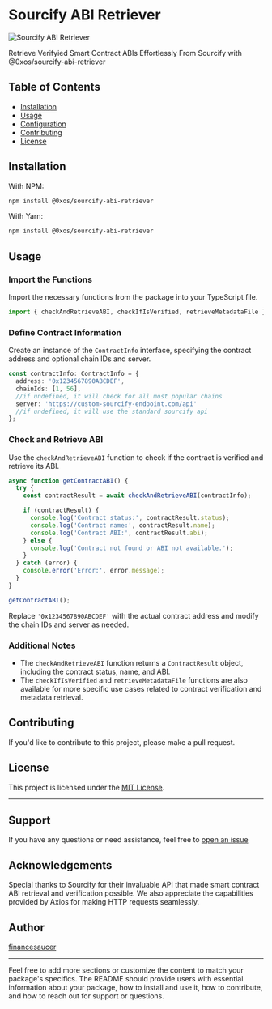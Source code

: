 # Sourcify ABI Retriever

![Sourcify ABI Retriever](https://freeimage.host/i/J2YbgMF.png)

Retrieve Verifyied Smart Contract ABIs Effortlessly From Sourcify with @0xos/sourcify-abi-retriever

## Table of Contents

- [Installation](#installation)
- [Usage](#usage)
- [Configuration](#configuration)
- [Contributing](#contributing)
- [License](#license)

## Installation

With NPM:

```bash
npm install @0xos/sourcify-abi-retriever
```

With Yarn:

```bash
npm install @0xos/sourcify-abi-retriever
```

## Usage

###  Import the Functions

Import the necessary functions from the package into your TypeScript file.

```typescript
import { checkAndRetrieveABI, checkIfIsVerified, retrieveMetadataFile } from 'your-package-name';
```

### Define Contract Information

Create an instance of the `ContractInfo` interface, specifying the contract address and optional chain IDs and server.

```typescript
const contractInfo: ContractInfo = {
  address: '0x1234567890ABCDEF',
  chainIds: [1, 56], 
  //if undefined, it will check for all most popular chains
  server: 'https://custom-sourcify-endpoint.com/api' 
  //if undefined, it will use the standard sourcify api
};
```

### Check and Retrieve ABI

Use the `checkAndRetrieveABI` function to check if the contract is verified and retrieve its ABI.

```typescript
async function getContractABI() {
  try {
    const contractResult = await checkAndRetrieveABI(contractInfo);

    if (contractResult) {
      console.log('Contract status:', contractResult.status);
      console.log('Contract name:', contractResult.name);
      console.log('Contract ABI:', contractResult.abi);
    } else {
      console.log('Contract not found or ABI not available.');
    }
  } catch (error) {
    console.error('Error:', error.message);
  }
}

getContractABI();
```

Replace `'0x1234567890ABCDEF'` with the actual contract address and modify the chain IDs and server as needed.

### Additional Notes
- The `checkAndRetrieveABI` function returns a `ContractResult` object, including the contract status, name, and ABI.
- The `checkIfIsVerified` and `retrieveMetadataFile` functions are also available for more specific use cases related to contract verification and metadata retrieval.

## Contributing

If you'd like to contribute to this project, please make a pull request.

## License

This project is licensed under the [MIT License](LICENSE).

---

## Support

If you have any questions or need assistance, feel free to [open an issue](https://github.com/financesaucer/0xos-sourcify-abi-retriver/issues)

## Acknowledgements

Special thanks to Sourcify for their invaluable API that made smart contract ABI retrieval and verification possible. We also appreciate the capabilities provided by Axios for making HTTP requests seamlessly.

## Author

[financesaucer](https://github.com/financesaucer)

---

Feel free to add more sections or customize the content to match your package's specifics. The README should provide users with essential information about your package, how to install and use it, how to contribute, and how to reach out for support or questions.
